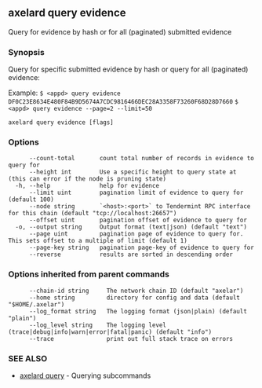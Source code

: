 ## axelard query evidence

Query for evidence by hash or for all (paginated) submitted evidence

### Synopsis

Query for specific submitted evidence by hash or query for all (paginated) evidence:

Example:
`$ <appd> query evidence DF0C23E8634E480F84B9D5674A7CDC9816466DEC28A3358F73260F68D28D7660`
`$ <appd> query evidence --page=2 --limit=50`

```
axelard query evidence [flags]
```

### Options

```
      --count-total       count total number of records in evidence to query for
      --height int        Use a specific height to query state at (this can error if the node is pruning state)
  -h, --help              help for evidence
      --limit uint        pagination limit of evidence to query for (default 100)
      --node string       `<host>:<port>` to Tendermint RPC interface for this chain (default "tcp://localhost:26657")
      --offset uint       pagination offset of evidence to query for
  -o, --output string     Output format (text|json) (default "text")
      --page uint         pagination page of evidence to query for. This sets offset to a multiple of limit (default 1)
      --page-key string   pagination page-key of evidence to query for
      --reverse           results are sorted in descending order
```

### Options inherited from parent commands

```
      --chain-id string     The network chain ID (default "axelar")
      --home string         directory for config and data (default "$HOME/.axelar")
      --log_format string   The logging format (json|plain) (default "plain")
      --log_level string    The logging level (trace|debug|info|warn|error|fatal|panic) (default "info")
      --trace               print out full stack trace on errors
```

### SEE ALSO

- [axelard query](/cli-docs/v0_32_0/axelard_query) - Querying subcommands
